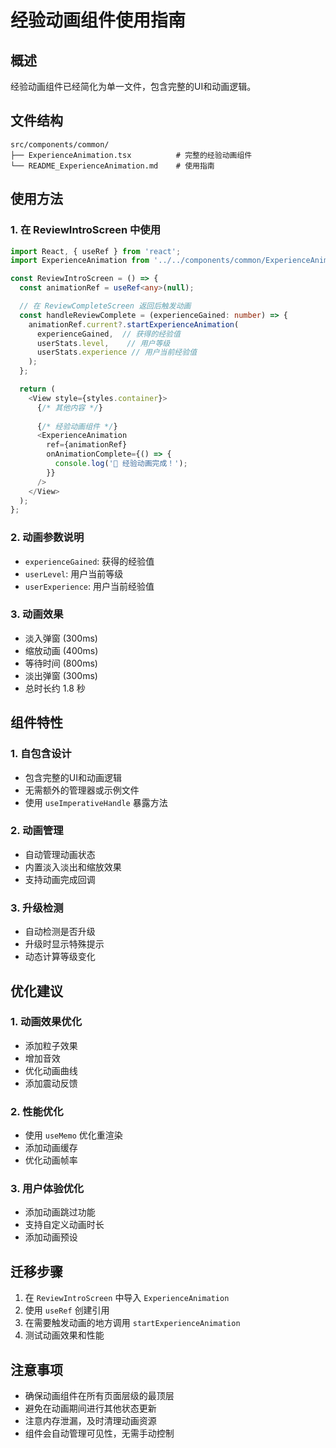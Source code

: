 # 经验动画组件使用指南

## 概述

经验动画组件已经简化为单一文件，包含完整的UI和动画逻辑。

## 文件结构

```
src/components/common/
├── ExperienceAnimation.tsx          # 完整的经验动画组件
└── README_ExperienceAnimation.md    # 使用指南
```

## 使用方法

### 1. 在 ReviewIntroScreen 中使用

```typescript
import React, { useRef } from 'react';
import ExperienceAnimation from '../../components/common/ExperienceAnimation';

const ReviewIntroScreen = () => {
  const animationRef = useRef<any>(null);

  // 在 ReviewCompleteScreen 返回后触发动画
  const handleReviewComplete = (experienceGained: number) => {
    animationRef.current?.startExperienceAnimation(
      experienceGained,  // 获得的经验值
      userStats.level,    // 用户等级
      userStats.experience // 用户当前经验值
    );
  };

  return (
    <View style={styles.container}>
      {/* 其他内容 */}
      
      {/* 经验动画组件 */}
      <ExperienceAnimation
        ref={animationRef}
        onAnimationComplete={() => {
          console.log('🎉 经验动画完成！');
        }}
      />
    </View>
  );
};
```

### 2. 动画参数说明

- `experienceGained`: 获得的经验值
- `userLevel`: 用户当前等级
- `userExperience`: 用户当前经验值

### 3. 动画效果

- 淡入弹窗 (300ms)
- 缩放动画 (400ms)
- 等待时间 (800ms)
- 淡出弹窗 (300ms)
- 总时长约 1.8 秒

## 组件特性

### 1. 自包含设计
- 包含完整的UI和动画逻辑
- 无需额外的管理器或示例文件
- 使用 `useImperativeHandle` 暴露方法

### 2. 动画管理
- 自动管理动画状态
- 内置淡入淡出和缩放效果
- 支持动画完成回调

### 3. 升级检测
- 自动检测是否升级
- 升级时显示特殊提示
- 动态计算等级变化

## 优化建议

### 1. 动画效果优化
- 添加粒子效果
- 增加音效
- 优化动画曲线
- 添加震动反馈

### 2. 性能优化
- 使用 `useMemo` 优化重渲染
- 添加动画缓存
- 优化动画帧率

### 3. 用户体验优化
- 添加动画跳过功能
- 支持自定义动画时长
- 添加动画预设

## 迁移步骤

1. 在 `ReviewIntroScreen` 中导入 `ExperienceAnimation`
2. 使用 `useRef` 创建引用
3. 在需要触发动画的地方调用 `startExperienceAnimation`
4. 测试动画效果和性能

## 注意事项

- 确保动画组件在所有页面层级的最顶层
- 避免在动画期间进行其他状态更新
- 注意内存泄漏，及时清理动画资源
- 组件会自动管理可见性，无需手动控制
